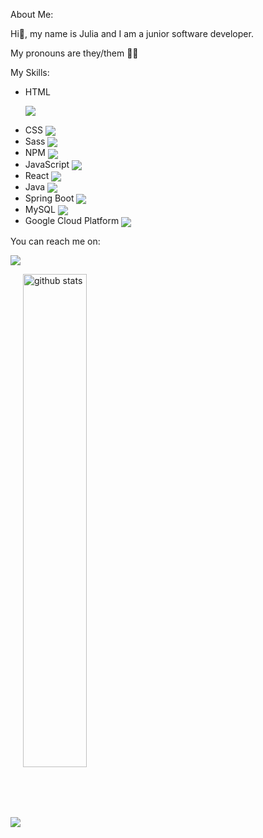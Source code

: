About Me:

Hi👋, my name is Julia and I am a junior software developer.

My pronouns are they/them 🏳️‍🌈



My Skills:

- HTML <p><img src="https://img.shields.io/badge/HTML5-E34F26?style=for-the-badge&logo=html5&logoColor=white" img align="center"/></p>
- CSS <img src="https://img.shields.io/badge/CSS3-1572B6?style=for-the-badge&logo=css3&logoColor=white" img align="center"/>
- Sass <img src="https://img.shields.io/badge/Sass-CC6699?style=for-the-badge&logo=sass&logoColor=white" img align="center"/>
- NPM <img src="https://img.shields.io/badge/npm-CB3837?style=for-the-badge&logo=npm&logoColor=white" img align="center"/>
- JavaScript <img src="https://img.shields.io/badge/JavaScript-323330?style=for-the-badge&logo=javascript&logoColor=F7DF1E" img align="center"/>
- React <img src="https://img.shields.io/badge/React-20232A?style=for-the-badge&logo=react&logoColor=61DAFB" img align="center"/>
- Java <img src="https://img.shields.io/badge/Java-ED8B00?style=for-the-badge&logo=java&logoColor=white" img align="center"/>
- Spring Boot <img src="https://img.shields.io/badge/Spring_Boot-F2F4F9?style=for-the-badge&logo=spring-boot" img align="center"/>
- MySQL <img src="https://img.shields.io/badge/MySQL-005C84?style=for-the-badge&logo=mysql&logoColor=white" img align="center"/>
- Google Cloud Platform <img src="https://img.shields.io/badge/Google_Cloud-4285F4?style=for-the-badge&logo=google-cloud&logoColor=white" img align="center"/>

You can reach me on:

<a href="https://www.linkedin.com/in/julia-banerjee-0a40511b0/" target="blank"><img align="center" src="https://img.shields.io/badge/LinkedIn-0077B5?style=for-the-badge&logo=linkedin&logoColor=white" /></a>
   
   
 <img src="https://github-readme-stats.vercel.app/api?username=juliabanerjee" img align="center"/>   
<img src="https://github-readme-stats.vercel.app/api?username=juliabanerjee&show_icons=true&theme=gotham" alt="github stats" width="45%" align="center"/>
